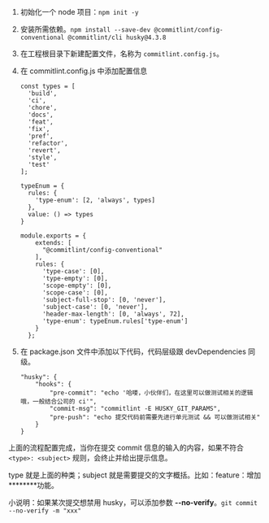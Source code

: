 1. 初始化一个 node 项目：`npm init -y`

2. 安装所需依赖。`npm install --save-dev @commitlint/config-conventional @commitlint/cli husky@4.3.8`

3. 在工程根目录下新建配置文件，名称为 `commitlint.config.js`。

4. 在 commitlint.config.js 中添加配置信息

   ```
   const types = [
     'build', 
     'ci', 
     'chore',
     'docs', 
     'feat', 
     'fix', 
     'pref', 
     'refactor', 
     'revert', 
     'style', 
     'test'
   ];
   
   typeEnum = {
     rules: {
       'type-enum': [2, 'always', types]
     },
     value: () => types
   }
   
   module.exports = {
       extends: [
         "@commitlint/config-conventional"
       ],
       rules: {
         'type-case': [0],
         'type-empty': [0],
         'scope-empty': [0],
         'scope-case': [0],
         'subject-full-stop': [0, 'never'],
         'subject-case': [0, 'never'],
         'header-max-length': [0, 'always', 72],
         'type-enum': typeEnum.rules['type-enum']
       }
     };
   ```

5. 在 package.json 文件中添加以下代码，代码层级跟 devDependencies 同级。

   ```
   "husky": {
       "hooks": {
           "pre-commit": "echo '哈喽，小伙伴们，在这里可以做测试相关的逻辑哦，一般结合公司的 ci'",
           "commit-msg": "commitlint -E HUSKY_GIT_PARAMS",
           "pre-push": "echo 提交代码前需要先进行单元测试 && 可以做测试相关"
       }
   }
   ```

上面的流程配置完成，当你在提交 commit 信息的输入的内容，如果不符合 `<type>: <subject>` 规则，会终止并给出提示信息。

type 就是上面的种类；subject 就是需要提交的文字概括。比如：feature：增加********功能。

小说明：如果某次提交想禁用 husky，可以添加参数 **--no-verify**。`git commit --no-verify -m "xxx"`

